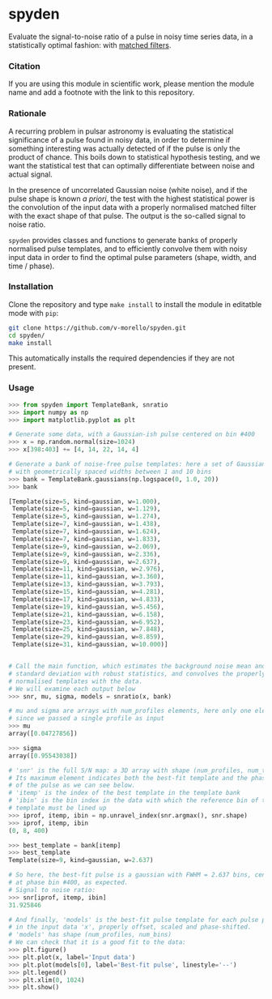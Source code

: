 # spyden

Evaluate the signal-to-noise ratio of a pulse in noisy time series data, in a statistically optimal fashion: with [matched filters](https://en.wikipedia.org/wiki/Matched_filter).

### Citation

If you are using this module in scientific work, please mention the module name and add a footnote with the link to this repository.

### Rationale

A recurring problem in pulsar astronomy is evaluating the statistical significance of a pulse found in noisy data, in order to determine if something interesting was actually detected of if the pulse is only the product of chance. This boils down to statistical hypothesis testing, and we want the statistical test that can optimally differentiate between noise and actual signal.

In the presence of uncorrelated Gaussian noise (white noise), and if the pulse shape is known _a priori_, the test with the highest statistical power is the convolution of the input data with a properly normalised matched filter with the exact shape of that pulse. The output is the so-called signal to noise ratio. 

`spyden` provides classes and functions to generate banks of properly normalised pulse templates, and to efficiently convolve them with noisy input data in order to find the optimal pulse parameters (shape, width, and time / phase).


### Installation

Clone the repository and type `make install` to install the module in editatble mode with `pip`:

```bash
git clone https://github.com/v-morello/spyden.git
cd spyden/
make install
```

This automatically installs the required dependencies if they are not present.

### Usage

```python
>>> from spyden import TemplateBank, snratio
>>> import numpy as np
>>> import matplotlib.pyplot as plt

# Generate some data, with a Gaussian-ish pulse centered on bin #400
>>> x = np.random.normal(size=1024)
>>> x[398:403] += [4, 14, 22, 14, 4]

# Generate a bank of noise-free pulse templates: here a set of Gaussians 
# with geometrically spaced widths between 1 and 10 bins
>>> bank = TemplateBank.gaussians(np.logspace(0, 1.0, 20))
>>> bank

[Template(size=5, kind=gaussian, w=1.000),
 Template(size=5, kind=gaussian, w=1.129),
 Template(size=5, kind=gaussian, w=1.274),
 Template(size=7, kind=gaussian, w=1.438),
 Template(size=7, kind=gaussian, w=1.624),
 Template(size=7, kind=gaussian, w=1.833),
 Template(size=9, kind=gaussian, w=2.069),
 Template(size=9, kind=gaussian, w=2.336),
 Template(size=9, kind=gaussian, w=2.637),
 Template(size=11, kind=gaussian, w=2.976),
 Template(size=11, kind=gaussian, w=3.360),
 Template(size=13, kind=gaussian, w=3.793),
 Template(size=15, kind=gaussian, w=4.281),
 Template(size=17, kind=gaussian, w=4.833),
 Template(size=19, kind=gaussian, w=5.456),
 Template(size=21, kind=gaussian, w=6.158),
 Template(size=23, kind=gaussian, w=6.952),
 Template(size=25, kind=gaussian, w=7.848),
 Template(size=29, kind=gaussian, w=8.859),
 Template(size=31, kind=gaussian, w=10.000)]


# Call the main function, which estimates the background noise mean and
# standard deviation with robust statistics, and convolves the properly
# normalised templates with the data.
# We will examine each output below
>>> snr, mu, sigma, models = snratio(x, bank)

# mu and sigma are arrays with num_profiles elements, here only one element
# since we passed a single profile as input
>>> mu
array([0.04727856])

>>> sigma
array([0.95543038])

# 'snr' is the full S/N map: a 3D array with shape (num_profiles, num_templates, num_bins)
# Its maximum element indicates both the best-fit template and the phase
# of the pulse as we can see below.
# 'itemp' is the index of the best template in the template bank
# 'ibin' is the bin index in the data with which the reference bin of the best 
# template must be lined up
>>> iprof, itemp, ibin = np.unravel_index(snr.argmax(), snr.shape)
>>> iprof, itemp, ibin
(0, 8, 400)

>>> best_template = bank[itemp]
>>> best_template
Template(size=9, kind=gaussian, w=2.637)

# So here, the best-fit pulse is a gaussian with FWHM = 2.637 bins, centered
# at phase bin #400, as expected.
# Signal to noise ratio:
>>> snr[iprof, itemp, ibin]
31.925846

# And finally, 'models' is the best-fit pulse template for each pulse profile 
# in the input data 'x', properly offset, scaled and phase-shifted.
# 'models' has shape (num_profiles, num_bins)
# We can check that it is a good fit to the data:
>>> plt.figure()
>>> plt.plot(x, label='Input data')
>>> plt.plot(models[0], label='Best-fit pulse', linestyle='--')
>>> plt.legend()
>>> plt.xlim(0, 1024)
>>> plt.show()
```